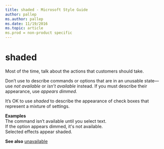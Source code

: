 ```yaml
---
title: shaded - Microsoft Style Guide
author: pallep
ms.author: pallep
ms.date: 11/19/2016
ms.topic: article
ms.prod = non-product specific
---
```


# shaded

Most of the time, talk about the actions that customers should take.

Don’t use to describe commands or options that are in an unusable state—use *not available* or *isn’t available* instead. If you must describe their appearance, use *appears dimmed.*

It’s OK to use *shaded* to describe the appearance of check boxes that represent a mixture of settings.

**Examples**   
The command isn’t available until you select text.  
If the option appears dimmed, it's not available.  
Selected effects appear shaded. 

**See also** [unavailable](/style-guide/a-z-word-list-term-collections/u/unavailable)
